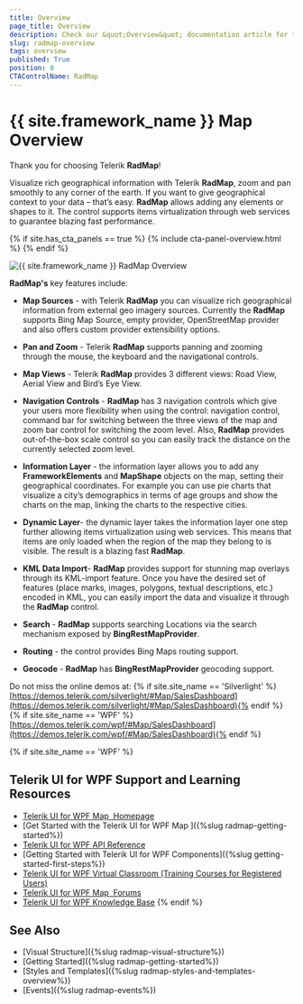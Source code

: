 ```yaml
---
title: Overview
page_title: Overview
description: Check our &quot;Overview&quot; documentation article for the RadMap {{ site.framework_name }} control.
slug: radmap-overview
tags: overview
published: True
position: 0
CTAControlName: RadMap
---
```


# {{ site.framework_name }} Map Overview

Thank you for choosing Telerik __RadMap__!        

Visualize rich geographical information with Telerik __RadMap__, zoom and pan smoothly to any corner of the earth. If you want to give geographical context to your data – that’s easy. __RadMap__ allows adding any elements or shapes to it. The control supports items virtualization through web services to guarantee blazing fast performance.        

{% if site.has_cta_panels == true %}
{% include cta-panel-overview.html %}
{% endif %}

![{{ site.framework_name }} RadMap Overview](images/RadMap_Overview_02.png)

__RadMap's__ key features include:        

* __Map Sources__ - with Telerik __RadMap__ you can visualize rich geographical information from external geo imagery sources. Currently the __RadMap__ supports Bing Map Source, empty provider, OpenStreetMap provider and also offers custom provider extensibility options.          

* __Pan and Zoom__ - Telerik __RadMap__ supports panning and zooming through the mouse, the keyboard and the navigational controls.          

* __Map Views__ - Telerik __RadMap__ provides 3 different views: Road View, Aerial View and Bird’s Eye View.          

* __Navigation Controls__ - __RadMap__ has 3 navigation controls which give your users more flexibility when using the control: navigation control, command bar for switching between the three views of the map and zoom bar control for switching the zoom level. Also, __RadMap__ provides out-of-the-box scale control so you can easily track the distance on the currently selected zoom level.          

* __Information Layer__ - the information layer allows you to add any __FrameworkElements__ and __MapShape__ objects on the map, setting their geographical coordinates. For example you can use pie charts that visualize a city’s demographics in terms of age groups and show the charts on the map, linking the charts to the respective cities.          

* __Dynamic Layer__- the dynamic layer takes the information layer one step further allowing items virtualization using web services. This means that items are only loaded when the region of the map they belong to is visible. The result is a blazing fast __RadMap__.          

* __KML Data Import__- __RadMap__ provides support for stunning map overlays through its KML-import feature.  Once you have the desired set of features (place marks, images, polygons, textual descriptions, etc.) encoded in KML, you can easily import the data and visualize it through the __RadMap__ control.          

* __Search__ - __RadMap__ supports searching Locations via the search mechanism exposed by __BingRestMapProvider__.

* __Routing__ - the control provides Bing Maps routing support.          

* __Geocode__ - __RadMap__ has __BingRestMapProvider__ geocoding support.          

Do not miss the online demos at: {% if site.site_name == 'Silverlight' %}[https://demos.telerik.com/silverlight/#Map/SalesDashboard](https://demos.telerik.com/silverlight/#Map/SalesDashboard){% endif %}{% if site.site_name == 'WPF' %}[https://demos.telerik.com/wpf/#Map/SalesDashboard](https://demos.telerik.com/wpf/#Map/SalesDashboard){% endif %}

{% if site.site_name == 'WPF' %}
## Telerik UI for WPF Support and Learning Resources

* [Telerik UI for WPF Map  Homepage](https://www.telerik.com/products/wpf/map.aspx)
* [Get Started with the Telerik UI for WPF Map ]({%slug radmap-getting-started%})
* [Telerik UI for WPF API Reference](https://docs.telerik.com/devtools/wpf/api/)
* [Getting Started with Telerik UI for WPF Components]({%slug getting-started-first-steps%})
* [Telerik UI for WPF Virtual Classroom (Training Courses for Registered Users)](https://learn.telerik.com/learn/course/external/view/elearning/16/telerik-ui-for-wpf) 
* [Telerik UI for WPF Map  Forums](https://www.telerik.com/forums/wpf)
* [Telerik UI for WPF Knowledge Base](https://docs.telerik.com/devtools/wpf/knowledge-base)
{% endif %}

## See Also
 * [Visual Structure]({%slug radmap-visual-structure%})
 * [Getting Started]({%slug radmap-getting-started%})
 * [Styles and Templates]({%slug radmap-styles-and-templates-overview%})
 * [Events]({%slug radmap-events%})
